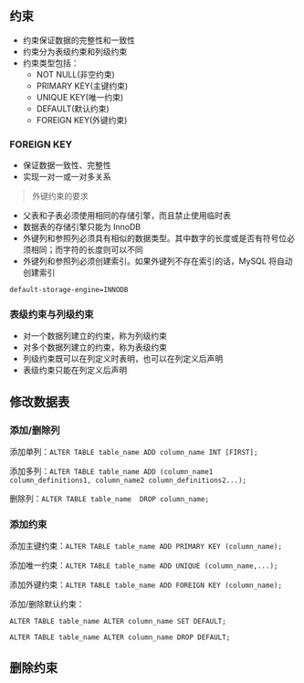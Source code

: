 ## 约束

* 约束保证数据的完整性和一致性
* 约束分为表级约束和列级约束
* 约束类型包括：
  + NOT NULL(非空约束)
  + PRIMARY KEY(主键约束)
  + UNIQUE KEY(唯一约束)
  + DEFAULT(默认约束)
  + FOREIGN KEY(外键约束)

### FOREIGN KEY

* 保证数据一致性、完整性
* 实现一对一或一对多关系

> 外键约束的要求

* 父表和子表必须使用相同的存储引擎，而且禁止使用临时表
* 数据表的存储引擎只能为 InnoDB
* 外键列和参照列必须具有相似的数据类型。其中数字的长度或是否有符号位必须相同；而字符的长度则可以不同
* 外键列和参照列必须创建索引。如果外键列不存在索引的话，MySQL 将自动创建索引

`default-storage-engine=INNODB`

### 表级约束与列级约束

* 对一个数据列建立的约束，称为列级约束
* 对多个数据列建立的约束，称为表级约束
* 列级约束既可以在列定义时表明，也可以在列定义后声明
* 表级约束只能在列定义后声明

## 修改数据表

### 添加/删除列

添加单列：`ALTER TABLE table_name ADD column_name INT [FIRST];`

添加多列：`ALTER TABLE table_name ADD (column_name1 column_definitions1, column_name2 column_definitions2...);`

删除列：`ALTER TABLE table_name  DROP column_name;`

### 添加约束

添加主键约束：`ALTER TABLE table_name ADD PRIMARY KEY (column_name);`

添加唯一约束：`ALTER TABLE table_name ADD UNIQUE (column_name,...);`

添加外键约束：`ALTER TABLE table_name ADD FOREIGN KEY (column_name);`

添加/删除默认约束：

`ALTER TABLE table_name ALTER column_name SET DEFAULT;`

`ALTER TABLE table_name ALTER column_name DROP DEFAULT;`

## 删除约束



